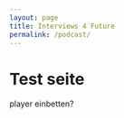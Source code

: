 ```yaml
---
layout: page
title: Interviews 4 Future
permalink: /podcast/
---
```


# Test seite

player einbetten?

